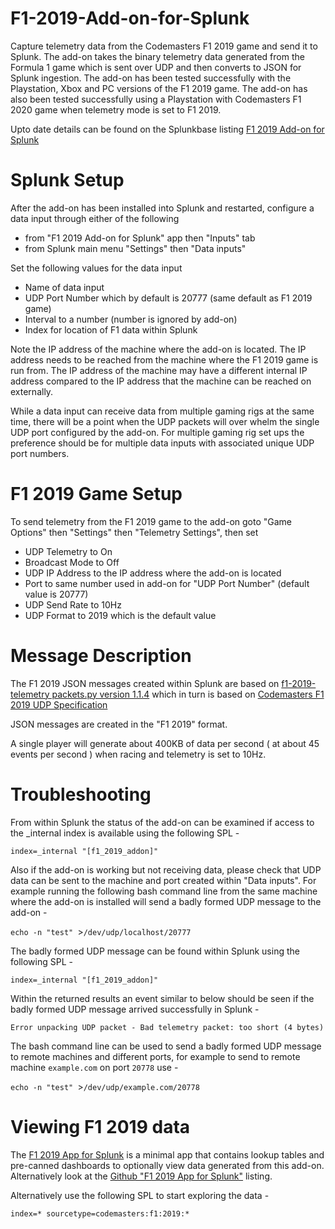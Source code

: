# F1-2019-Add-on-for-Splunk
Capture telemetry data from the Codemasters F1 2019 game and send it to Splunk. The add-on takes the binary telemetry data generated from the Formula 1 game which is sent over UDP and then converts to JSON for Splunk ingestion.  The add-on has been tested successfully with the Playstation, Xbox and PC versions of the F1 2019 game.  The add-on has also been tested successfully using a Playstation with Codemasters F1 2020 game when telemetry mode is set to F1 2019.

Upto date details can be found on the Splunkbase listing [F1 2019 Add-on for Splunk](https://splunkbase.splunk.com/app/4881/)

Splunk Setup
============

After the add-on has been installed into Splunk and restarted, configure a data input through either of the following

* from "F1 2019 Add-on for Splunk" app then "Inputs" tab
* from Splunk main menu "Settings" then "Data inputs"

Set the following values for the data input

* Name of data input
* UDP Port Number which by default is 20777 (same default as F1 2019 game)
* Interval to a number (number is ignored by add-on)
* Index for location of F1 data within Splunk

Note the IP address of the machine where the add-on is located. The IP address needs to be reached from the machine where the F1 2019 game is run from. The IP address of the machine may have a different internal IP address compared to the IP address that the machine can be reached on externally.

While a data input can receive data from multiple gaming rigs at the same time, there will be a point when the UDP packets will over whelm the single UDP port configured by the add-on. For multiple gaming rig set ups the preference should be for multiple data inputs with associated unique UDP port numbers.

F1 2019 Game Setup
==================

To send telemetry from the F1 2019 game to the add-on goto "Game Options" then "Settings" then "Telemetry Settings", then set

* UDP Telemetry to On
* Broadcast Mode to Off
* UDP IP Address to the IP address where the add-on is located
* Port to same number used in add-on for "UDP Port Number" (default value is 20777)
* UDP Send Rate to 10Hz
* UDP Format to 2019 which is the default value

Message Description
===================

The F1 2019 JSON messages created within Splunk are based on [f1-2019-telemetry packets.py version 1.1.4](https://gitlab.com/reddish/f1-2019-telemetry/-/blob/master/f1_2019_telemetry/packets.py) which in turn is based on [Codemasters F1 2019 UDP Specification](https://forums.codemasters.com/topic/44592-f1-2019-udp-specification/)

JSON messages are created in the "F1 2019" format.

A single player will generate about 400KB of data per second ( at about 45 events per second ) when racing and telemetry is set to 10Hz.

Troubleshooting
===============

From within Splunk the status of the add-on can be examined if access to the _internal index is available using the following SPL -

`index=_internal "[f1_2019_addon]"`

Also if the add-on is working but not receiving data, please check that UDP data can be sent to the machine and port created within "Data inputs". For example running the following bash command line from the same machine where the add-on is installed will send a badly formed UDP message to the add-on -

`echo -n "test" `>`/dev/udp/localhost/20777`

The badly formed UDP message can be found within Splunk using the following SPL -

`index=_internal "[f1_2019_addon]"`

Within the returned results an event similar to below should be seen if the badly formed UDP message arrived successfully in Splunk -

`Error unpacking UDP packet - Bad telemetry packet: too short (4 bytes)`

The bash command line can be used to send a badly formed UDP message to remote machines and different ports, for example to send to remote machine `example.com` on port `20778` use -

`echo -n "test" `>`/dev/udp/example.com/20778`

Viewing F1 2019 data
====================

The [F1 2019 App for Splunk](https://splunkbase.splunk.com/app/4915/) is a minimal app that contains lookup tables and pre-canned dashboards to optionally view data generated from this add-on. Alternatively look at the [Github "F1 2019 App for Splunk"](https://github.com/mark-sivill-splunk/F1-2019-App-for-Splunk) listing.

Alternatively use the following SPL to start exploring the data -

`index=* sourcetype=codemasters:f1:2019:*`
